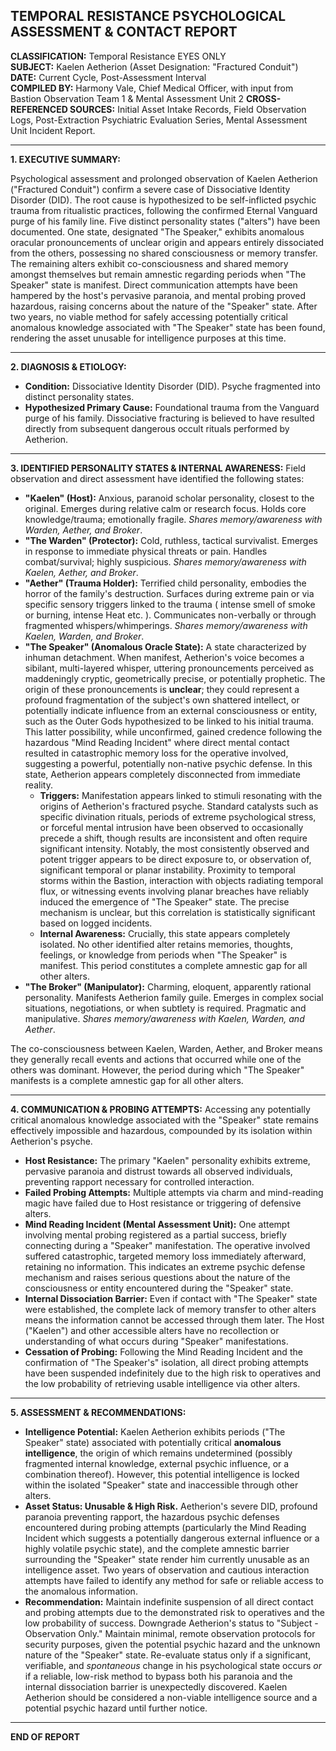 ## TEMPORAL RESISTANCE PSYCHOLOGICAL ASSESSMENT & CONTACT REPORT

**CLASSIFICATION:** Temporal Resistance EYES ONLY\
**SUBJECT:** Kaelen Aetherion (Asset Designation: "Fractured Conduit")\
**DATE:** Current Cycle, Post-Assessment Interval\
**COMPILED BY:** Harmony Vale, Chief Medical Officer, with input from Bastion Observation Team 1 & Mental Assessment Unit 2
**CROSS-REFERENCED SOURCES:** Initial Asset Intake Records, Field Observation Logs, Post-Extraction Psychiatric Evaluation Series, Mental Assessment Unit Incident Report.

---

**1. EXECUTIVE SUMMARY:**

Psychological assessment and prolonged observation of Kaelen Aetherion ("Fractured Conduit") confirm a severe case of Dissociative Identity Disorder (DID). The root cause is hypothesized to be self-inflicted psychic trauma from ritualistic practices, following the confirmed Eternal Vanguard purge of his family line. Five distinct personality states ("alters") have been documented. One state, designated "The Speaker," exhibits anomalous oracular pronouncements of unclear origin and appears entirely dissociated from the others, possessing no shared consciousness or memory transfer. The remaining alters exhibit co-consciousness and shared memory amongst themselves but remain amnestic regarding periods when "The Speaker" state is manifest. Direct communication attempts have been hampered by the host's pervasive paranoia, and mental probing proved hazardous, raising concerns about the nature of the "Speaker" state. After two years, no viable method for safely accessing potentially critical anomalous knowledge associated with "The Speaker" state has been found, rendering the asset unusable for intelligence purposes at this time.

---

**2. DIAGNOSIS & ETIOLOGY:**

* **Condition:** Dissociative Identity Disorder (DID). Psyche fragmented into distinct personality states.
* **Hypothesized Primary Cause:** Foundational trauma from the Vanguard purge of his family. Dissociative fracturing is believed to have resulted directly from subsequent dangerous occult rituals performed by Aetherion.

---

**3. IDENTIFIED PERSONALITY STATES & INTERNAL AWARENESS:**
Field observation and direct assessment have identified the following states:

* **"Kaelen" (Host):** Anxious, paranoid scholar personality, closest to the original. Emerges during relative calm or research focus. Holds core knowledge/trauma; emotionally fragile. *Shares memory/awareness with Warden, Aether, and Broker*.
* **"The Warden" (Protector):** Cold, ruthless, tactical survivalist. Emerges in response to immediate physical threats or pain. Handles combat/survival; highly suspicious. *Shares memory/awareness with Kaelen, Aether, and Broker*.
* **"Aether" (Trauma Holder):** Terrified child personality, embodies the horror of the family's destruction. Surfaces during extreme pain or via specific sensory triggers linked to the trauma ( intense smell of smoke or burning, intense Heat etc. ). Communicates non-verbally or through fragmented whispers/whimperings. *Shares memory/awareness with Kaelen, Warden, and Broker*.
* **"The Speaker" (Anomalous Oracle State):** A state characterized by inhuman detachment. When manifest, Aetherion's voice becomes a sibilant, multi-layered whisper, uttering pronouncements perceived as maddeningly cryptic, geometrically precise, or potentially prophetic. The origin of these pronouncements is **unclear**; they could represent a profound fragmentation of the subject's own shattered intellect, or potentially indicate influence from an external consciousness or entity, such as the Outer Gods hypothesized to be linked to his initial trauma. This latter possibility, while unconfirmed, gained credence following the hazardous "Mind Reading Incident" where direct mental contact resulted in catastrophic memory loss for the operative involved, suggesting a powerful, potentially non-native psychic defense. In this state, Aetherion appears completely disconnected from immediate reality.
    * **Triggers:** Manifestation appears linked to stimuli resonating with the origins of Aetherion's fractured psyche. Standard catalysts such as specific divination rituals, periods of extreme psychological stress, or forceful mental intrusion have been observed to occasionally precede a shift, though results are inconsistent and often require significant intensity. Notably, the most consistently observed and potent trigger appears to be direct exposure to, or observation of, significant temporal or planar instability. Proximity to temporal storms within the Bastion, interaction with objects radiating temporal flux, or witnessing events involving planar breaches have reliably induced the emergence of "The Speaker" state. The precise mechanism is unclear, but this correlation is statistically significant based on logged incidents.
    * **Internal Awareness:** Crucially, this state appears completely isolated. No other identified alter retains memories, thoughts, feelings, or knowledge from periods when "The Speaker" is manifest. This period constitutes a complete amnestic gap for all other alters.
* **"The Broker" (Manipulator):** Charming, eloquent, apparently rational personality. Manifests Aetherion family guile. Emerges in complex social situations, negotiations, or when subtlety is required. Pragmatic and manipulative. *Shares memory/awareness with Kaelen, Warden, and Aether*.

The co-consciousness between Kaelen, Warden, Aether, and Broker means they generally recall events and actions that occurred while one of the others was dominant. However, the period during which "The Speaker" manifests is a complete amnestic gap for all other alters.

---

**4. COMMUNICATION & PROBING ATTEMPTS:**
Accessing any potentially critical anomalous knowledge associated with the "Speaker" state remains effectively impossible and hazardous, compounded by its isolation within Aetherion's psyche.

* **Host Resistance:** The primary "Kaelen" personality exhibits extreme, pervasive paranoia and distrust towards all observed individuals, preventing rapport necessary for controlled interaction.
* **Failed Probing Attempts:** Multiple attempts via charm and mind-reading magic have failed due to Host resistance or triggering of defensive alters.
* **Mind Reading Incident (Mental Assessment Unit):** One attempt involving mental probing registered as a partial success, briefly connecting during a "Speaker" manifestation. The operative involved suffered catastrophic, targeted memory loss immediately afterward, retaining no information. This indicates an extreme psychic defense mechanism and raises serious questions about the nature of the consciousness or entity encountered during the "Speaker" state.
* **Internal Dissociation Barrier:** Even if contact with "The Speaker" state were established, the complete lack of memory transfer to other alters means the information cannot be accessed through them later. The Host ("Kaelen") and other accessible alters have no recollection or understanding of what occurs during "Speaker" manifestations.
* **Cessation of Probing:** Following the Mind Reading Incident and the confirmation of "The Speaker's" isolation, all direct probing attempts have been suspended indefinitely due to the high risk to operatives and the low probability of retrieving usable intelligence via other alters.

---

**5. ASSESSMENT & RECOMMENDATIONS:**

* **Intelligence Potential:** Kaelen Aetherion exhibits periods ("The Speaker" state) associated with potentially critical **anomalous intelligence**, the origin of which remains undetermined (possibly fragmented internal knowledge, external psychic influence, or a combination thereof). However, this potential intelligence is locked within the isolated "Speaker" state and inaccessible through other alters.
* **Asset Status: Unusable & High Risk.** Aetherion's severe DID, profound paranoia preventing rapport, the hazardous psychic defenses encountered during probing attempts (particularly the Mind Reading Incident which suggests a potentially dangerous external influence or a highly volatile psychic state), and the complete amnestic barrier surrounding the "Speaker" state render him currently unusable as an intelligence asset. Two years of observation and cautious interaction attempts have failed to identify any method for safe or reliable access to the anomalous information.
* **Recommendation:** Maintain indefinite suspension of all direct contact and probing attempts due to the demonstrated risk to operatives and the low probability of success. Downgrade Aetherion's status to "Subject - Observation Only." Maintain minimal, remote observation protocols for security purposes, given the potential psychic hazard and the unknown nature of the "Speaker" state. Re-evaluate status only if a significant, verifiable, and *spontaneous* change in his psychological state occurs *or* if a reliable, low-risk method to bypass both his paranoia and the internal dissociation barrier is unexpectedly discovered. Kaelen Aetherion should be considered a non-viable intelligence source and a potential psychic hazard until further notice.

---

**END OF REPORT**